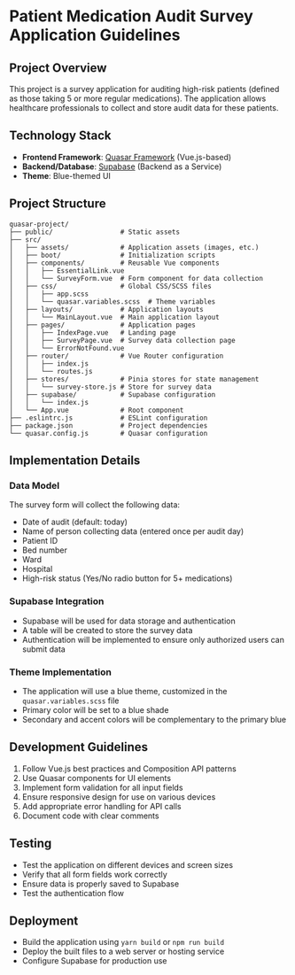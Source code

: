 # Patient Medication Audit Survey Application Guidelines

## Project Overview

This project is a survey application for auditing high-risk patients (defined as those taking 5 or more regular medications). The application allows healthcare professionals to collect and store audit data for these patients.

## Technology Stack

- **Frontend Framework**: [Quasar Framework](https://quasar.dev/) (Vue.js-based)
- **Backend/Database**: [Supabase](https://supabase.io/) (Backend as a Service)
- **Theme**: Blue-themed UI

## Project Structure

```
quasar-project/
├── public/                 # Static assets
├── src/
│   ├── assets/             # Application assets (images, etc.)
│   ├── boot/               # Initialization scripts
│   ├── components/         # Reusable Vue components
│   │   ├── EssentialLink.vue
│   │   └── SurveyForm.vue  # Form component for data collection
│   ├── css/                # Global CSS/SCSS files
│   │   ├── app.scss
│   │   └── quasar.variables.scss  # Theme variables
│   ├── layouts/            # Application layouts
│   │   └── MainLayout.vue  # Main application layout
│   ├── pages/              # Application pages
│   │   ├── IndexPage.vue   # Landing page
│   │   ├── SurveyPage.vue  # Survey data collection page
│   │   └── ErrorNotFound.vue
│   ├── router/             # Vue Router configuration
│   │   ├── index.js
│   │   └── routes.js
│   ├── stores/             # Pinia stores for state management
│   │   └── survey-store.js # Store for survey data
│   ├── supabase/           # Supabase configuration
│   │   └── index.js
│   └── App.vue             # Root component
├── .eslintrc.js            # ESLint configuration
├── package.json            # Project dependencies
└── quasar.config.js        # Quasar configuration
```

## Implementation Details

### Data Model

The survey form will collect the following data:

- Date of audit (default: today)
- Name of person collecting data (entered once per audit day)
- Patient ID
- Bed number
- Ward
- Hospital
- High-risk status (Yes/No radio button for 5+ medications)

### Supabase Integration

- Supabase will be used for data storage and authentication
- A table will be created to store the survey data
- Authentication will be implemented to ensure only authorized users can submit data

### Theme Implementation

- The application will use a blue theme, customized in the `quasar.variables.scss` file
- Primary color will be set to a blue shade
- Secondary and accent colors will be complementary to the primary blue

## Development Guidelines

1. Follow Vue.js best practices and Composition API patterns
2. Use Quasar components for UI elements
3. Implement form validation for all input fields
4. Ensure responsive design for use on various devices
5. Add appropriate error handling for API calls
6. Document code with clear comments

## Testing

- Test the application on different devices and screen sizes
- Verify that all form fields work correctly
- Ensure data is properly saved to Supabase
- Test the authentication flow

## Deployment

- Build the application using `yarn build` or `npm run build`
- Deploy the built files to a web server or hosting service
- Configure Supabase for production use
